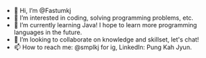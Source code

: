 - 👋 Hi, I’m @Fastumkj
- 👀 I’m interested in coding, solving programming problems, etc.
- 🌱 I’m currently learning Java! I hope to learn more programming languages in the future.
- 💞️ I’m looking to collaborate on knowledge and skillset, let's chat!
- 📫 How to reach me: @smplkj for ig, LinkedIn: Pung Kah Jyun.

<!---
Fastumkj/Fastumkj is a ✨ special ✨ repository because its `README.md` (this file) appears on your GitHub profile.
You can click the Preview link to take a look at your changes.
--->
